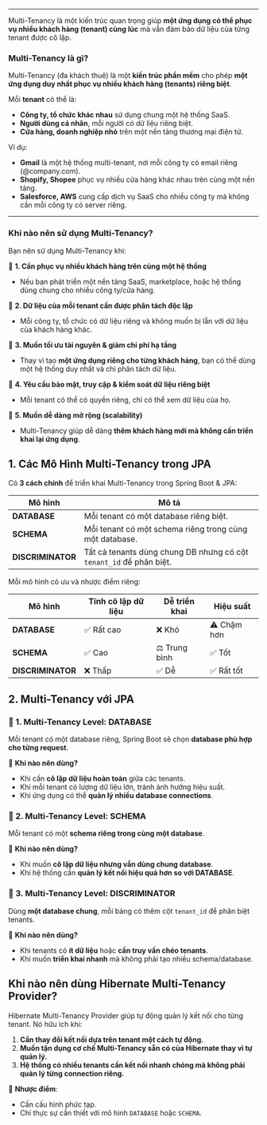 
---
Multi-Tenancy là một kiến trúc quan trọng giúp **một ứng dụng có thể phục vụ nhiều khách hàng (tenant) cùng lúc** mà vẫn đảm bảo dữ liệu của từng tenant được cô lập.



### **Multi-Tenancy là gì?**

Multi-Tenancy (đa khách thuê) là một **kiến trúc phần mềm** cho phép **một ứng dụng duy nhất phục vụ nhiều khách hàng (tenants) riêng biệt**.

Mỗi **tenant** có thể là:

- **Công ty, tổ chức khác nhau** sử dụng chung một hệ thống SaaS.
- **Người dùng cá nhân**, mỗi người có dữ liệu riêng biệt.
- **Cửa hàng, doanh nghiệp nhỏ** trên một nền tảng thương mại điện tử.

Ví dụ:

- **Gmail** là một hệ thống multi-tenant, nơi mỗi công ty có email riêng (@company.com).
- **Shopify, Shopee** phục vụ nhiều cửa hàng khác nhau trên cùng một nền tảng.
- **Salesforce, AWS** cung cấp dịch vụ SaaS cho nhiều công ty mà không cần mỗi công ty có server riêng.
---
### **Khi nào nên sử dụng Multi-Tenancy?**

Bạn nên sử dụng Multi-Tenancy khi:

🔹 **1. Cần phục vụ nhiều khách hàng trên cùng một hệ thống**

- Nếu bạn phát triển một nền tảng SaaS, marketplace, hoặc hệ thống dùng chung cho nhiều công ty/cửa hàng.

🔹 **2. Dữ liệu của mỗi tenant cần được phân tách độc lập**

- Mỗi công ty, tổ chức có dữ liệu riêng và không muốn bị lẫn với dữ liệu của khách hàng khác.

🔹 **3. Muốn tối ưu tài nguyên & giảm chi phí hạ tầng**

- Thay vì tạo **một ứng dụng riêng cho từng khách hàng**, bạn có thể dùng một hệ thống duy nhất và chỉ phân tách dữ liệu.

🔹 **4. Yêu cầu bảo mật, truy cập & kiểm soát dữ liệu riêng biệt**

- Mỗi tenant có thể có quyền riêng, chỉ có thể xem dữ liệu của họ.

🔹 **5. Muốn dễ dàng mở rộng (scalability)**

- Multi-Tenancy giúp dễ dàng **thêm khách hàng mới mà không cần triển khai lại ứng dụng**.
## **1. Các Mô Hình Multi-Tenancy trong JPA**

Có **3 cách chính** để triển khai Multi-Tenancy trong Spring Boot & JPA:

|Mô hình|Mô tả|
|---|---|
|**DATABASE**|Mỗi tenant có một database riêng biệt.|
|**SCHEMA**|Mỗi tenant có một schema riêng trong cùng một database.|
|**DISCRIMINATOR**|Tất cả tenants dùng chung DB nhưng có cột `tenant_id` để phân biệt.|

Mỗi mô hình có ưu và nhược điểm riêng:

| Mô hình           | Tính cô lập dữ liệu | Dễ triển khai | Hiệu suất   |
| ----------------- | ------------------- | ------------- | ----------- |
| **DATABASE**      | ✅ Rất cao           | ❌ Khó         | ⚠️ Chậm hơn |
| **SCHEMA**        | ✅ Cao               | ⚖️ Trung bình | ✅ Tốt       |
| **DISCRIMINATOR** | ❌ Thấp              | ✅ Dễ          | ✅ Rất tốt   |
## **2. Multi-Tenancy với JPA**

### **🔹 1. Multi-Tenancy Level: DATABASE**

Mỗi tenant có một database riêng, Spring Boot sẽ chọn **database phù hợp cho từng request**.

🔹 **Khi nào nên dùng?**

- Khi cần **cô lập dữ liệu hoàn toàn** giữa các tenants.
- Khi mỗi tenant có lượng dữ liệu lớn, tránh ảnh hưởng hiệu suất.
- Khi ứng dụng có thể **quản lý nhiều database connections**.

### **🔹 2. Multi-Tenancy Level: SCHEMA**

Mỗi tenant có một **schema riêng trong cùng một database**.

🔹 **Khi nào nên dùng?**

- Khi muốn **cô lập dữ liệu nhưng vẫn dùng chung database**.
- Khi hệ thống cần **quản lý kết nối hiệu quả hơn so với DATABASE**.

### **🔹 3. Multi-Tenancy Level: DISCRIMINATOR**

Dùng **một database chung**, mỗi bảng có thêm cột `tenant_id` để phân biệt tenants.

🔹 **Khi nào nên dùng?**

- Khi tenants có **ít dữ liệu** hoặc **cần truy vấn chéo tenants**.
- Khi muốn **triển khai nhanh** mà không phải tạo nhiều schema/database.

## **Khi nào nên dùng Hibernate Multi-Tenancy Provider?**

Hibernate Multi-Tenancy Provider giúp tự động quản lý kết nối cho từng tenant. Nó hữu ích khi:

1. **Cần thay đổi kết nối dựa trên tenant một cách tự động.**
2. **Muốn tận dụng cơ chế Multi-Tenancy sẵn có của Hibernate thay vì tự quản lý.**
3. **Hệ thống có nhiều tenants cần kết nối nhanh chóng mà không phải quản lý từng connection riêng.**

🔹 **Nhược điểm**:

- Cần cấu hình phức tạp.
- Chỉ thực sự cần thiết với mô hình `DATABASE` hoặc `SCHEMA`.

